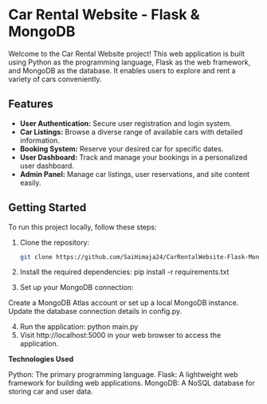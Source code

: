 # Car Rental Website - Flask & MongoDB

Welcome to the Car Rental Website project! This web application is built using Python as the programming language, Flask as the web framework, and MongoDB as the database. It enables users to explore and rent a variety of cars conveniently.

## Features

- **User Authentication:** Secure user registration and login system.
- **Car Listings:** Browse a diverse range of available cars with detailed information.
- **Booking System:** Reserve your desired car for specific dates.
- **User Dashboard:** Track and manage your bookings in a personalized user dashboard.
- **Admin Panel:** Manage car listings, user reservations, and site content easily.

## Getting Started

To run this project locally, follow these steps:

1. Clone the repository:

   ```bash
   git clone https://github.com/SaiHimaja24/CarRentalWebsite-Flask-MongoDb.git
2. Install the required dependencies: pip install -r requirements.txt

3. Set up your MongoDB connection:

  Create a MongoDB Atlas account or set up a local MongoDB instance.
  Update the database connection details in config.py.
  
4. Run the application: python main.py
5. Visit http://localhost:5000 in your web browser to access the application.

**Technologies Used**

Python: The primary programming language.
Flask: A lightweight web framework for building web applications.
MongoDB: A NoSQL database for storing car and user data.


